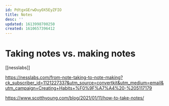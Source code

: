 ```yaml
---
id: PdtgxGErwDuyOX5EyZFIO
title: Notes
desc: ''
updated: 1613998700250
created: 1610657396412
---
```



# Taking notes vs. making notes

[[nesslabs]]

https://nesslabs.com/from-note-taking-to-note-making?ck_subscriber_id=1121227337&utm_source=convertkit&utm_medium=email&utm_campaign=Creating+Habits+%F0%9F%A7%A4%20-%205117179


https://www.scotthyoung.com/blog/2021/01/11/how-to-take-notes/

